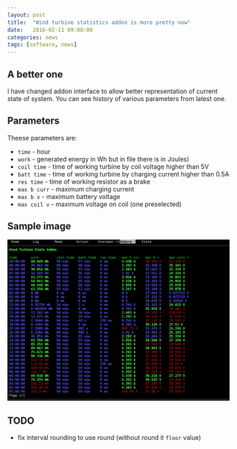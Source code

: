 ```yaml
---
layout: post
title:  "Wind turbine statistics addon is more pretty now"
date:   2016-02-11 09:00:00
categories: news
tags: [software, news]
---
```


A better one
------------

I have changed addon interface to allow better representation of current
state of system. You can see history of various parameters from latest one.

Parameters
----------

Theese parameters are:

* `time` - hour
* `work` - generated energy in Wh but in file there is in Joules)
* `coil time` - time of working turbine by coil voltage higher than 5V
* `batt time` - time of working turbine by charging current higher than 0.5A
* `res time` - time of working resistor as a brake
* `max b curr` - maximum charging current
* `max b v` - maximum battery voltage
* `max coil v` - maximum voltage on coil (one preselected)

Sample image
------------

![Wind turbine statistics](/images/nc_addon_wind_stats.png)


TODO
----

* fix interval rounding to use round (without round it `floor` value)
